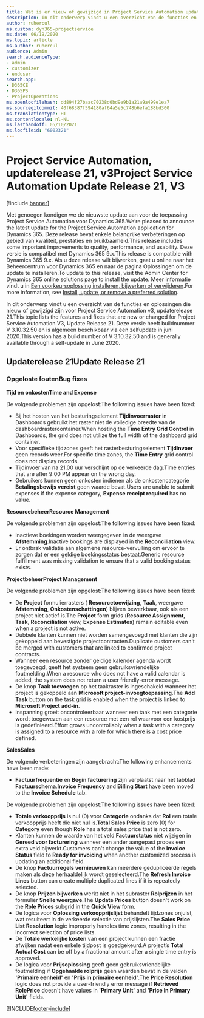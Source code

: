 ```yaml
---
title: Wat is er nieuw of gewijzigd in Project Service Automation updaterelease 21, v3
description: In dit onderwerp vindt u een overzicht van de functies en oplossingen die beschikbaar zijn voor Project Service Automation updaterelease 21, v3.
author: ruhercul
ms.custom: dyn365-projectservice
ms.date: 06/19/2020
ms.topic: article
ms.author: ruhercul
audience: Admin
search.audienceType:
- admin
- customizer
- enduser
search.app:
- D365CE
- D365PS
- ProjectOperations
ms.openlocfilehash: dd894f27baac70238d0bd9e9b1a21a9a499e1ea7
ms.sourcegitcommit: 40f68387f594180af64a5e5c748b6efa188bd300
ms.translationtype: HT
ms.contentlocale: nl-NL
ms.lasthandoff: 05/10/2021
ms.locfileid: "6002321"
---
```

# <a name="project-service-automation-update-release-21-v3"></a><span data-ttu-id="fa1c1-103">Project Service Automation, updaterelease 21, v3</span><span class="sxs-lookup"><span data-stu-id="fa1c1-103">Project Service Automation Update Release 21, V3</span></span>

[!include [banner](../includes/psa-now-project-operations.md)]

<span data-ttu-id="fa1c1-104">Met genoegen kondigen we de nieuwste update aan voor de toepassing Project Service Automation voor Dynamics 365.</span><span class="sxs-lookup"><span data-stu-id="fa1c1-104">We’re pleased to announce the latest update for the Project Service Automation application for Dynamics 365.</span></span> <span data-ttu-id="fa1c1-105">Deze release bevat enkele belangrijke verbeteringen op gebied van kwaliteit, prestaties en bruikbaarheid.</span><span class="sxs-lookup"><span data-stu-id="fa1c1-105">This release includes some important improvements to quality, performance, and usability.</span></span> <span data-ttu-id="fa1c1-106">Deze versie is compatibel met Dynamics 365 9.x.</span><span class="sxs-lookup"><span data-stu-id="fa1c1-106">This release is compatible with Dynamics 365 9.x.</span></span> <span data-ttu-id="fa1c1-107">Als u deze release wilt bijwerken, gaat u online naar het Beheercentrum voor Dynamics 365 en naar de pagina Oplossingen om de update te installeren.</span><span class="sxs-lookup"><span data-stu-id="fa1c1-107">To update to this release, visit the Admin Center for Dynamics 365 online solutions page to install the update.</span></span> <span data-ttu-id="fa1c1-108">Meer informatie vindt u in [Een voorkeursoplossing installeren, bijwerken of verwijderen](/power-platform/admin/install-remove-preferred-solution).</span><span class="sxs-lookup"><span data-stu-id="fa1c1-108">For more information, see [Install, update, or remove a preferred solution](/power-platform/admin/install-remove-preferred-solution).</span></span>

<span data-ttu-id="fa1c1-109">In dit onderwerp vindt u een overzicht van de functies en oplossingen die nieuw of gewijzigd zijn voor Project Service Automation v3, updaterelease 21.</span><span class="sxs-lookup"><span data-stu-id="fa1c1-109">This topic lists the features and fixes that are new or changed for Project Service Automation V3, Update Release 21.</span></span> <span data-ttu-id="fa1c1-110">Deze versie heeft buildnummer V 3.10.32.50 en is algemeen beschikbaar via een zelfupdate in juni 2020.</span><span class="sxs-lookup"><span data-stu-id="fa1c1-110">This version has a build number of V 3.10.32.50 and is generally available through a self-update in June 2020.</span></span>

## <a name="update-release-21"></a><span data-ttu-id="fa1c1-111">Updaterelease 21</span><span class="sxs-lookup"><span data-stu-id="fa1c1-111">Update Release 21</span></span>

### <a name="bug-fixes"></a><span data-ttu-id="fa1c1-112">Opgeloste fouten</span><span class="sxs-lookup"><span data-stu-id="fa1c1-112">Bug fixes</span></span>

<span data-ttu-id="fa1c1-113">**Tijd en onkosten**</span><span class="sxs-lookup"><span data-stu-id="fa1c1-113">**Time and Expense**</span></span>

<span data-ttu-id="fa1c1-114">De volgende problemen zijn opgelost:</span><span class="sxs-lookup"><span data-stu-id="fa1c1-114">The following issues have been fixed:</span></span>

- <span data-ttu-id="fa1c1-115">Bij het hosten van het besturingselement **Tijdinvoerraster** in Dashboards gebruikt het raster niet de volledige breedte van de dashboardrastercontainer.</span><span class="sxs-lookup"><span data-stu-id="fa1c1-115">When hosting the **Time Entry Grid Control** in Dashboards, the grid does not utilize the full width of the dashboard grid container.</span></span>
- <span data-ttu-id="fa1c1-116">Voor specifieke tijdzones geeft het rasterbesturingselement **Tijdinvoer** geen records weer.</span><span class="sxs-lookup"><span data-stu-id="fa1c1-116">For specific time zones, the **Time Entry** grid control does not display records.</span></span>
- <span data-ttu-id="fa1c1-117">Tijdinvoer van na 21.00 uur verschijnt op de verkeerde dag.</span><span class="sxs-lookup"><span data-stu-id="fa1c1-117">Time entries that are after 9:00 PM appear on the wrong day.</span></span>
- <span data-ttu-id="fa1c1-118">Gebruikers kunnen geen onkosten indienen als de onkostencategorie **Betalingsbewijs vereist** geen waarde bevat.</span><span class="sxs-lookup"><span data-stu-id="fa1c1-118">Users are unable to submit expenses if the expense category, **Expense receipt required** has no value.</span></span>

<span data-ttu-id="fa1c1-119">**Resourcebeheer**</span><span class="sxs-lookup"><span data-stu-id="fa1c1-119">**Resource Management**</span></span>

<span data-ttu-id="fa1c1-120">De volgende problemen zijn opgelost:</span><span class="sxs-lookup"><span data-stu-id="fa1c1-120">The following issues have been fixed:</span></span>

- <span data-ttu-id="fa1c1-121">Inactieve boekingen worden weergegeven in de weergave **Afstemming**.</span><span class="sxs-lookup"><span data-stu-id="fa1c1-121">Inactive bookings are displayed in the **Reconciliation** view.</span></span>
- <span data-ttu-id="fa1c1-122">Er ontbrak validatie aan algemene resource-vervulling om ervoor te zorgen dat er een geldige boekingsstatus bestaat.</span><span class="sxs-lookup"><span data-stu-id="fa1c1-122">Generic resource fulfillment was missing validation to ensure that a valid booking status exists.</span></span>

<span data-ttu-id="fa1c1-123">**Projectbeheer**</span><span class="sxs-lookup"><span data-stu-id="fa1c1-123">**Project Management**</span></span>

<span data-ttu-id="fa1c1-124">De volgende problemen zijn opgelost:</span><span class="sxs-lookup"><span data-stu-id="fa1c1-124">The following issues have been fixed:</span></span>

- <span data-ttu-id="fa1c1-125">De **Project** formulierrasters ( **Resourcetoewijzing**, **Taak**, weergave **Afstemming**, **Onkostenschattingen**) blijven bewerkbaar, ook als een project niet actief is.</span><span class="sxs-lookup"><span data-stu-id="fa1c1-125">The **Project** form grids (**Resource Assignment**, **Task**, **Reconciliation** view, **Expense Estimates**) remain editable even when a project is not active.</span></span>
- <span data-ttu-id="fa1c1-126">Dubbele klanten kunnen niet worden samengevoegd met klanten die zijn gekoppeld aan bevestigde projectcontracten.</span><span class="sxs-lookup"><span data-stu-id="fa1c1-126">Duplicate customers can't be merged with customers that are linked to confirmed project contracts.</span></span>
- <span data-ttu-id="fa1c1-127">Wanneer een resource zonder geldige kalender agenda wordt toegevoegd, geeft het systeem geen gebruiksvriendelijke foutmelding.</span><span class="sxs-lookup"><span data-stu-id="fa1c1-127">When a resource who does not have a valid calendar is added, the system does not return a user friendly-error message.</span></span>
- <span data-ttu-id="fa1c1-128">De knop **Taak toevoegen** op het taakraster is ingeschakeld wanneer het project is gekoppeld aan **Microsoft project-invoegtoepassing**.</span><span class="sxs-lookup"><span data-stu-id="fa1c1-128">The **Add Task** button on the task grid is enabled when the project is linked to **Microsoft Project add-in**.</span></span>
- <span data-ttu-id="fa1c1-129">Inspanning groeit oncontroleerbaar wanneer een taak met een categorie wordt toegewezen aan een resource met een rol waarvoor een kostprijs is gedefinieerd.</span><span class="sxs-lookup"><span data-stu-id="fa1c1-129">Effort grows uncontrollably when a task with a category is assigned to a resource with a role for which there is a cost price defined.</span></span>

<span data-ttu-id="fa1c1-130">**Sales**</span><span class="sxs-lookup"><span data-stu-id="fa1c1-130">**Sales**</span></span>

<span data-ttu-id="fa1c1-131">De volgende verbeteringen zijn aangebracht:</span><span class="sxs-lookup"><span data-stu-id="fa1c1-131">The following enhancements have been made:</span></span>

- <span data-ttu-id="fa1c1-132">**Factuurfrequentie** en **Begin facturering** zijn verplaatst naar het tabblad **Factuurschema**.</span><span class="sxs-lookup"><span data-stu-id="fa1c1-132">**Invoice Frequency** and **Billing Start** have been moved to the **Invoice Schedule** tab.</span></span>

<span data-ttu-id="fa1c1-133">De volgende problemen zijn opgelost:</span><span class="sxs-lookup"><span data-stu-id="fa1c1-133">The following issues have been fixed:</span></span>

- <span data-ttu-id="fa1c1-134">**Totale verkoopprijs** is nul (0) voor **Categorie** ondanks dat **Rol** een totale verkoopprijs heeft die niet nul is.</span><span class="sxs-lookup"><span data-stu-id="fa1c1-134">**Total Sales Price** is zero (0) for **Category** even though **Role** has a total sales price that is not zero.</span></span>
- <span data-ttu-id="fa1c1-135">Klanten kunnen de waarde van het veld **Factuurstatus** niet wijzigen in **Gereed voor facturering** wanneer een ander aangepast proces een extra veld bijwerkt.</span><span class="sxs-lookup"><span data-stu-id="fa1c1-135">Customers can't change the value of the **Invoice Status** field to **Ready for invoicing** when another customized process is updating an additional field.</span></span>
- <span data-ttu-id="fa1c1-136">De knop **Factuurregels vernieuwen** kan meerdere gedupliceerde regels maken als deze herhaaldelijk wordt geselecteerd.</span><span class="sxs-lookup"><span data-stu-id="fa1c1-136">The **Refresh Invoice Lines** button can create multiple duplicated lines if it is repeatedly selected.</span></span>
- <span data-ttu-id="fa1c1-137">De knop **Prijzen bijwerken** werkt niet in het subraster **Rolprijzen** in het formulier **Snelle weergave**.</span><span class="sxs-lookup"><span data-stu-id="fa1c1-137">The **Update Prices** button doesn't work on the **Role Prices** subgrid in the **Quick View** form.</span></span>
- <span data-ttu-id="fa1c1-138">De logica voor **Oplossing verkoopprijslijst** behandelt tijdzones onjuist, wat resulteert in de verkeerde selectie van prijslijsten.</span><span class="sxs-lookup"><span data-stu-id="fa1c1-138">The **Sales Price List Resolution** logic improperly handles time zones, resulting in the incorrect selection of price lists.</span></span>
- <span data-ttu-id="fa1c1-139">De **Totale werkelijke kosten** van een project kunnen een fractie afwijken nadat een enkele tijdpost is goedgekeurd.</span><span class="sxs-lookup"><span data-stu-id="fa1c1-139">A project’s **Total Actual Cost** can be off by a fractional amount after a single time entry is approved.</span></span>
- <span data-ttu-id="fa1c1-140">De logica voor **Prijsoplossing** geeft geen gebruiksvriendelijke foutmelding if **Opgehaalde rolprijs** geen waarden bevat in de velden **'Primaire eenheid'** en **'Prijs in primaire eenheid'**.</span><span class="sxs-lookup"><span data-stu-id="fa1c1-140">The **Price Resolution** logic does not provide a user-friendly error message if **Retrieved RolePrice** doesn't have values in **'Primary Unit'** and **'Price In Primary Unit'** fields.</span></span>


[!INCLUDE[footer-include](../includes/footer-banner.md)]